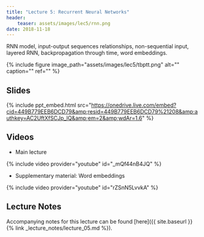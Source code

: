 ```yaml
---
title: "Lecture 5: Recurrent Neural Networks"
header:
    teaser: assets/images/lec5/rnn.png
date: 2018-11-18
---
```


RNN model, input-output sequences relationships, non-sequential input, layered RNN,
backpropagation through time, word embeddings.

{% include figure image_path="assets/images/lec5/tbptt.png" alt="" caption="" ref="" %}

## Slides

{% include ppt_embed.html
src="https://onedrive.live.com/embed?cid=449B779EEB6DCD79&amp;resid=449B779EEB6DCD79%21208&amp;authkey=AC2UftXfSCJp_lQ&amp;em=2&amp;wdAr=1.6" %}

## Videos

- Main lecture

{% include video provider="youtube" id="_mQf44nB4JQ" %}

- Supplementary material: Word embeddings

{% include video provider="youtube" id="rZSnN5LvvkA" %}

## Lecture Notes

Accompanying notes for this lecture can be found [here]({{ site.baseurl }}{% link _lecture_notes/lecture_05.md %}).
